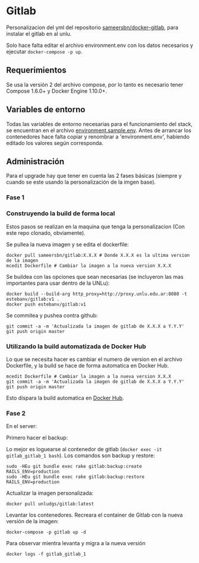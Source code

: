 # Gitlab

Personalizacion del yml del repositorio [sameersbn/docker-gitlab](https://github.com/sameersbn/docker-gitlab), para instalar el gitlab en al unlu.

Solo  hace falta editar el archivo environment.env con los datos necesarios y ejecutar `docker-compose -p up`. 

## Requerimientos

Se usa la versión 2 del archivo compose, por lo tanto es necesario tener  Compose 1.6.0+ y Docker Engine 1.10.0+.

## Variables de entorno

Todas las variables de entorno necesarias para el funcionamiento del stack, se encuentran en el archivo [environment.sample.env](https://github.com/unlu-dgs/gitlab/blob/master/environment.sample.env). Antes de arrancar los contenedores hace falta copiar y renombrar a 'environment.env', habiendo editado los valores según corresponda.

## Administración

Para el upgrade hay que tener en cuenta las 2 fases básicas (siempre y cuando se este usando la personalización de la imgen base).

### Fase 1

### Construyendo la build de forma local

Estos pasos se realizan en la maquina que tenga la personalizacion (Con este repo clonado, obviamente).

Se pullea la nueva imagen y se edita el dockerfile:

```
docker pull sameersbn/gitlab:X.X.X # Donde X.X.X es la ultima version de la imagen
mcedit Dockerfile # Cambiar la imagen a la nueva version X.X.X
```

Se buildea con las opciones que sean necesarias (se incluyeron las mas importantes para usar dentro de la UNLu):

```
docker build --build-arg http_proxy=http://proxy.unlu.edu.ar:8080 -t estebanv/gitlab:v1 .
docker push estebanv/gitlab:v1
```

Se commitea y pushea contra github:

```
git commit -a -m 'Actualizada la imagen de gitlab de X.X.X a Y.Y.Y'
git push origin master
```

### Utilizando la build automatizada de Docker Hub

Lo que se necesita hacer es cambiar el numero de version en el archivo Dockerfile, y la build se hace de forma automatica en Docker Hub.

```
mcedit Dockerfile # Cambiar la imagen a la nueva version X.X.X
git commit -a -m 'Actualizada la imagen de gitlab de X.X.X a Y.Y.Y'
git push origin master
```

Esto dispara la build automatica en [Docker Hub](https://hub.docker.com/r/unludgs/gitlab/builds/).

### Fase 2

En el server:

Primero hacer el backup:

Lo mejor es loguearse al contenedor de gitlab (`docker exec -it gitlab_gitlab_1 bash`). Los comandos son backup y restore:

```
sudo -HEu git bundle exec rake gitlab:backup:create RAILS_ENV=production
sudo -HEu git bundle exec rake gitlab:backup:restore RAILS_ENV=production
```

Actualizar la imagen personalizada:

```
docker pull unludgs/gitlab:latest
```

Levantar los contenedores. Recreara el container de Gitlab con la nueva versión de la imagen:

```
docker-compose -p gitlab up -d
```

Para observar mientra levanta y migra a la nueva versión

```
docker logs -f gitlab_gitlab_1
```

